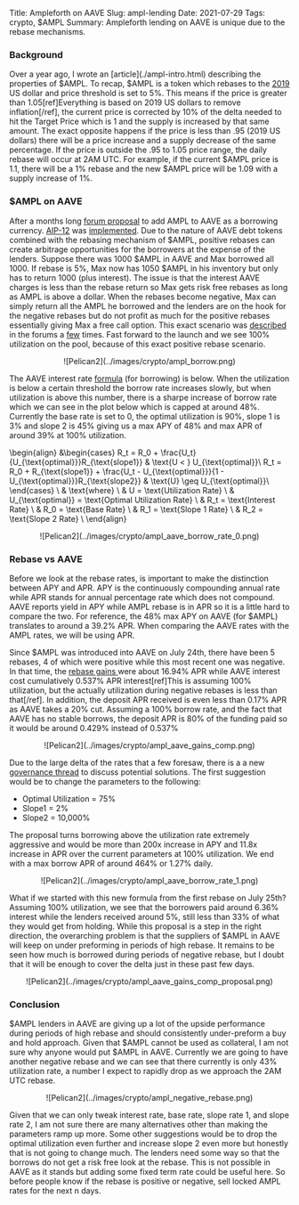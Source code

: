 Title: Ampleforth on AAVE
Slug: ampl-lending
Date: 2021-07-29
Tags: crypto, $AMPL
Summary: Ampleforth lending on AAVE is unique due to the rebase mechanisms.

<h3>Background</h3>
Over a year ago, I wrote an [article](./ampl-intro.html) describing the properties of $AMPL. 
To recap, $AMPL is a token which rebases to the <a href="https://www.bea.gov/data/personal-consumption-expenditures-price-index" target="_blank">2019</a> US dollar and price threshold is set to 5%.
This means if the price is greater than 1.05[ref]Everything is based on 2019 US dollars to remove inflation[/ref], the current price is corrected by 10% of the delta needed to hit the Target Price which is 1 and the supply is increased by that same amount.
The exact opposite happens if the price is less than .95 (2019 US dollars) there will be a price increase and a supply decrease of the same percentage.
If the price is outside the .95 to 1.05 price range, the daily rebase will occur at 2AM UTC.
For example, if the current $AMPL price is 1.1, there will be a 1% rebase and the new $AMPL price will be 1.09 with a supply increase of 1%.

<h3>$AMPL on AAVE</h3>
<p>
After a months long <a href="https://governance.aave.com/t/proposal-add-support-for-ampl/854" target="_blank">forum proposal</a> to add AMPL to AAVE as a borrowing currency. <a href="https://aave.github.io/aip/AIP-12/" target="_blank">AIP-12</a> was <a href="https://twitter.com/AmpleforthOrg/status/1419041391590592512" target="_blank">implemented</a>.
Due to the nature of AAVE debt tokens combined with the rebasing mechanism of $AMPL, positive rebases can create arbitrage opportunities for the borrowers at the expense of the lenders.
Suppose there was 1000 $AMPL in AAVE and Max borrowed all 1000.
If rebase is 5%, Max now has 1050 $AMPL in his inventory but only has to return 1000 (plus interest).
The issue is that the interest AAVE charges is less than the rebase return so Max gets risk free rebases as long as AMPL is above a dollar. 
When the rebases become negative, Max can simply return all the AMPL he borrowed and the lenders are on the hook for the negative rebases but do not profit as much for the positive rebases essentially giving Max a free call option.
This exact scenario was <a href="https://governance.aave.com/t/proposal-add-support-for-ampl/854/80" target="_blank">described</a> in the forums a <a href="https://governance.aave.com/t/proposal-add-support-for-ampl/854/87" target="_blank">few</a> times.
Fast forward to the launch and we see 100% utilization on the pool, because of this exact positive rebase scenario.
</p>

<center>
![Pelican2](../images/crypto/ampl_borrow.png)
</center>

<p>
The AAVE interest rate <a href="https://docs.aave.com/risk/liquidity-risk/borrow-interest-rate#interest-rate-model" target="_blank">formula</a> (for borrowing) is below.
When the utilization is below a certain threshold the borrow rate increases slowly, but when utilization is above this number, there is a sharpe increase of borrow rate which we can see in the plot below which is capped at around 48%.
Currently the base rate is set to 0, the optimal utilization is 90%, slope 1 is 3% and slope 2 is 45% giving us a max APY of 48% and max APR of around 39% at 100% utilization.
</p>

\begin{align}
	&\begin{cases}
      R_t = R_0 + \frac{U_t}{U_{\text{optimal}}}R_{\text{slope1}} & \text{U < } U_{\text{optimal}}\\
      R_t = R_0 + R_{\text{slope1}} + \frac{U_t - U_{\text{optimal}}}{1 - U_{\text{optimal}}}R_{\text{slope2}} & \text{U} \geq U_{\text{optimal}}\\
    \end{cases}    \\
& \text{where}  \\
& U = \text{Utilization Rate} \\
& U_{\text{optimal}} = \text{Optimal Utilization Rate} \\
& R_t = \text{Interest Rate} \\
& R_0 = \text{Base Rate} \\
& R_1 = \text{Slope 1 Rate} \\
& R_2 = \text{Slope 2 Rate} \\
\end{align}


<center>
![Pelican2](../images/crypto/ampl_aave_borrow_rate_0.png)
</center>

<h3>Rebase vs AAVE</h3>
<p>
Before we look at the rebase rates, is important to make the distinction between APY and APR.
APY is the continuously compounding annual rate while APR stands for annual percentage rate which does not compound.
AAVE reports yield in APY while AMPL rebase is in APR so it is a little hard to compare the two. 
For reference, the 48% max APY on AAVE (for $AMPL) translates to around a 39.2% APR.
When comparing the AAVE rates with the AMPL rates, we will be using APR.
</p>

<p>
Since $AMPL was introduced into AAVE on July 24th, there have been 5 rebases, 4 of which were positive while this most recent one was negative.
In that time, the <a href="https://www.coin-tools.com/ampl/ampl-rebase-history/" target="_blank">rebase gains </a> were about 16.94% APR while AAVE interest cost cumulatively 0.537% APR interest[ref]This is assuming 100% utilization, but the actually utilization during negative rebases is less than that[/ref].
In addition, the deposit APR received is even less than 0.17% APR as AAVE takes a 20% cut. 
Assuming a 100% borrow rate, and the fact that AAVE has no stable borrows, the deposit APR is 80% of the funding paid so it would be around 0.429% instead of 0.537%
</p>

<center>
![Pelican2](../images/crypto/ampl_aave_gains_comp.png)
</center>

<p>
Due to the large delta of the rates that a few foresaw, there is a a new <a href="https://governance.aave.com/t/arc-raise-ampl-maximum-interest-rate/4996" target="_blank">governance thread</a> to discuss potential solutions.
The first suggestion would be to change the parameters to the following:
<ul>
  <li>Optimal Utilization = 75%</li>
  <li>Slope1 = 2%</li>
  <li>Slope2 = 10,000%</li>
</ul>
The proposal turns borrowing above the utilization rate extremely aggressive and would be more than 200x increase in APY and 11.8x increase in APR over the current parameters at 100% utilization. 
We end with a max borrow APR of around 464% or 1.27% daily. 
</p>

<center>
![Pelican2](../images/crypto/ampl_aave_borrow_rate_1.png)
</center>

<p>
What if we started with this new formula from the first rebase on July 25th? 
Assuming 100% utilization, we see that the borrowers paid around 6.36% interest while the lenders received around 5%, still less than 33% of what they would get from holding.
While this proposal is a step in the right direction, the overarching problem is that the suppliers of $AMPL in AAVE will keep on under preforming in periods of high rebase.
It remains to be seen how much is borrowed during periods of negative rebase, but I doubt that it will be enough to cover the delta just in these past few days.
</p>

<center>
![Pelican2](../images/crypto/ampl_aave_gains_comp_proposal.png)
</center>

<h3>Conclusion</h3>
<p>
$AMPL lenders in AAVE are giving up a lot of the upside performance during periods of high rebase and should consistently under-preform a buy and hold approach.
Given that $AMPL cannot be used as collateral, I am not sure why anyone would put $AMPL in AAVE. 
Currently we are going to have another negative rebase and we can see that there currently is only 43% utilization rate, a number I expect to rapidly drop as we approach the 2AM UTC rebase.
</p>

<center>
![Pelican2](../images/crypto/ampl_negative_rebase.png)
</center>

<p>
Given that we can only tweak interest rate, base rate, slope rate 1, and slope rate 2, I am not sure there are many alternatives other than making the parameters ramp up more.
Some other suggestions would be to drop the optimal utilization even further and increase slope 2 even more but honestly that is not going to change much.
The lenders need some way so that the borrows do not get a risk free look at the rebase. 
This is not possible in AAVE as it stands but adding some fixed term rate could be useful here.
So before people know if the rebase is positive or negative, sell locked AMPL rates for the next n days.
</p>
